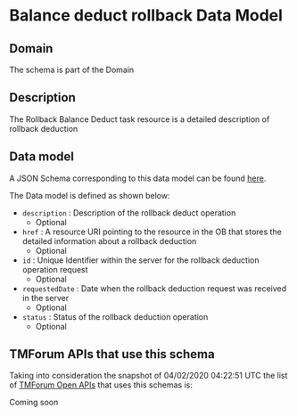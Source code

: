 # Balance deduct rollback Data Model

## Domain

The  schema is part of the  Domain

## Description

The Rollback Balance Deduct task resource is a detailed description of rollback deduction

## Data model

A JSON Schema corresponding to this data model can be found
[here](https://github.com/tmforum-rand/schemas/blob/candidates/Customer/BalanceDeductRollback.schema.json).

The Data model is defined as shown below:
- `description` : Description of the rollback deduct operation
  - Optional
- `href` : A resource URI pointing to the resource in the OB that stores the detailed information about a rollback deduction
  - Optional
- `id` : Unique Identifier within the server for the rollback deduction  operation request
  - Optional
- `requestedDate` : Date when the rollback deduction request was received in the server
  - Optional
- `status` : Status of the rollback deduction operation
  - Optional




## TMForum APIs that use this schema

Taking into consideration the snapshot of 04/02/2020 04:22:51 UTC the list of [TMForum Open APIs](https://www.tmforum.org/open-apis/) that uses this schemas is:

Coming soon